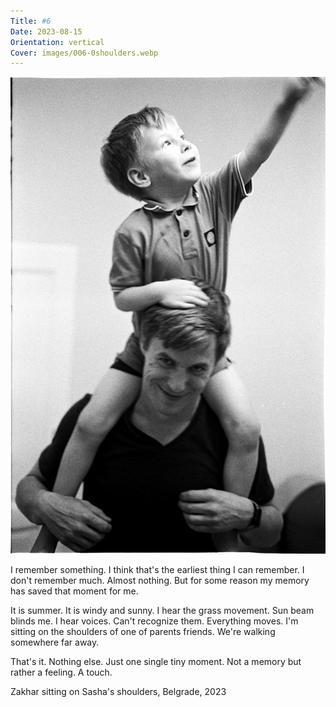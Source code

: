 ```yaml
---
Title: #6
Date: 2023-08-15
Orientation: vertical
Cover: images/006-0shoulders.webp
---
```


![Zakhary on Sasha's shoulders, 2023](images/006-shoulders@2x.webp)

I remember something. I think that's the earliest thing I can remember. I don't remember much. Almost nothing. But for some reason my memory has saved that moment for me.

It is summer. It is windy and sunny. I hear the grass movement. Sun beam blinds me. I hear voices. Can't recognize them. Everything moves. I'm sitting on the shoulders of one of parents friends. We're walking somewhere far away.

That's it. Nothing else. Just one single tiny moment. Not a memory but rather a feeling. A touch.

Zakhar sitting on Sasha's shoulders, Belgrade, 2023
